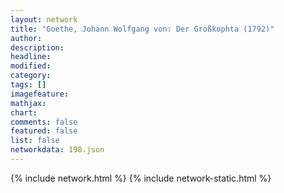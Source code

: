 ```yaml
---
layout: network
title: "Goethe, Johann Wolfgang von: Der Großkophta (1792)"
author:
description:
headline:
modified:
category:
tags: []
imagefeature: 
mathjax: 
chart: 
comments: false
featured: false
list: false
networkdata: 198.json
---
```

{% include network.html %}
{% include network-static.html %}
